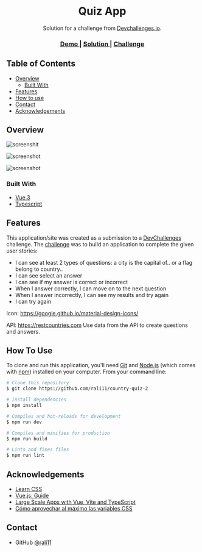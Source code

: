 <h1 align="center">Quiz App</h1>

<div align="center">
   Solution for a challenge from  <a href="http://devchallenges.io" target="_blank">Devchallenges.io</a>.
</div>

<div align="center">
  <h3>
    <a href="https://musical-meringue-211f04.netlify.app">
      Demo
    </a>
    <span> | </span>
    <a href="https://github.com/rali11/country-quiz-2">
      Solution
    </a>
    <span> | </span>
    <a href="https://devchallenges.io/challenges/Bu3G2irnaXmfwQ8sZkw8">
      Challenge
    </a>
  </h3>
</div>

<!-- TABLE OF CONTENTS -->

## Table of Contents

- [Overview](#overview)
  - [Built With](#built-with)
- [Features](#features)
- [How to use](#how-to-use)
- [Contact](#contact)
- [Acknowledgements](#acknowledgements)

<!-- OVERVIEW -->

## Overview

![screenshit](https://i.ibb.co/VDNdTS0/Screenshot-2023-01-18-at-21-09-21-country-quiz.png)

![screenshot](https://i.ibb.co/wLW61rz/Screenshot-2023-01-18-at-21-09-39-country-quiz.png)

![screenshot](https://i.ibb.co/KzmYrQh/Screenshot-2023-01-18-at-21-10-53-country-quiz.png)


<!--Introduce your projects by taking a screenshot or a gif. Try to tell visitors a story about your project by answering:

- Where can I see your demo?
- What was your experience?
- What have you learned/improved?
- Your wisdom? :)-->

### Built With

<!-- This section should list any major frameworks that you built your project using. Here are a few examples.-->

- [Vue 3](https://vuejs.org/)
- [Typescript](https://www.typescriptlang.org)

## Features

<!-- List the features of your application or follow the template. Don't share the figma file here :) -->

This application/site was created as a submission to a [DevChallenges](https://devchallenges.io/challenges) challenge. The [challenge](https://devchallenges.io/challenges/mM1UIenRhK808W8qmLWv) was to build an application to complete the given user stories:

- I can see at least 2 types of questions: a city is the capital of.. or a flag belong to country..
- I can see select an answer
- I can see if my answer is correct or incorrect
- When I answer correctly, I can move on to the next question
- When I answer incorrectly, I can see my results and try again
- I can try again

Icon: https://google.github.io/material-design-icons/

API: https://restcountries.com Use data from the API to create questions and answers.

## How To Use

<!-- Example: -->

To clone and run this application, you'll need [Git](https://git-scm.com) and [Node.js](https://nodejs.org/en/download/) (which comes with [npm](http://npmjs.com)) installed on your computer. From your command line:

```bash
# Clone this repository
$ git clone https://github.com/rali11/country-quiz-2

# Install dependencies
$ npm install

# Compiles and hot-reloads for development
$ npm run dev

# Compiles and minifies for production
$ npm run build

# Lints and fixes files
$ npm run lint
```

## Acknowledgements

<!-- This section should list any articles or add-ons/plugins that helps you to complete the project. This is optional but it will help you in the future. For example: -->

- [Learn CSS](https://web.dev/learn/css/)
- [Vue.js: Guide](https://vuejs.org/guide/introduction.html)
- [Large Scale Apps with Vue, Vite and TypeScript](https://leanpub.com/vue-vite-typescript)
- [Cómo aprovechar al máximo las variables CSS](https://www.youtube.com/watch?v=f2XGbg_3dRk&list=PLZVwXPbHD1KO4nUbniS0nf2tgwqg1kukX&index=18)

## Contact

- GitHub [@rali11](https://{github.com/rali11})